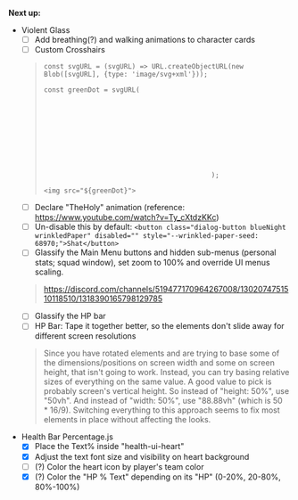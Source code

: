 **Next up:**
- Violent Glass
    - [ ] Add breathing(?) and walking animations to character cards
    - [ ] Custom Crosshairs
    > `const svgURL = (svgURL) => URL.createObjectURL(new Blob([svgURL], {type: 'image/svg+xml'}));`
    > 
    > `const greenDot = svgURL(`<svg xmlns="https://www."></svg>`);`
    > 
    > `<img src="${greenDot}">`
    - [ ] Declare "TheHoly" animation (reference: <https://www.youtube.com/watch?v=Ty_cXtdzKKc>)
    - [ ] Un-disable this by default: `<button class="dialog-button blueNight wrinkledPaper" disabled="" style="--wrinkled-paper-seed: 68970;">Shat</button>`
    - [ ] Glassify the Main Menu buttons and hidden sub-menus (personal stats; squad window), set zoom to  100% and override UI menus scaling.
    > https://discord.com/channels/519477170964267008/1302074751510118510/1318390165798129785
    - [ ] Glassify the HP bar
    - [ ] HP Bar: Tape it together better, so the elements don't slide away for different screen resolutions
    > Since you have rotated elements and are trying to base some of the dimensions/positions on screen width and some on screen height, that isn't going to work. Instead, you can try basing relative sizes of everything on the same value. A good value to pick is probably screen's vertical height. So instead of "height: 50%", use "50vh". And instead of "width: 50%", use "88.88vh" (which is 50 * 16/9). Switching everything to this approach seems to fix most elements in place without affecting the looks.
- Health Bar Percentage.js
    - [x] Place the Text% inside "health-ui-heart"
    - [x] Adjust the text font size and visibility on heart background
    - [ ] (?) Color the heart icon by player's team color
    - [x] (?) Color the "HP % Text" depending on its "HP" (0-20%, 20-80%, 80%-100%)
